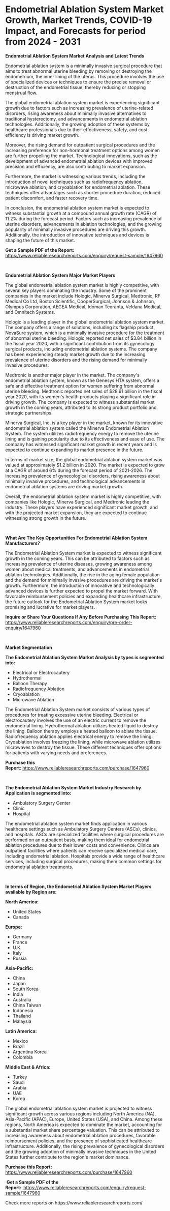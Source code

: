 <p><h1>Endometrial Ablation System Market Growth, Market Trends, COVID-19 Impact, and Forecasts for period from 2024 - 2031</h1></p><p><strong>Endometrial Ablation System Market Analysis and Latest Trends</strong></p>
<p><p>Endometrial ablation system is a minimally invasive surgical procedure that aims to treat abnormal uterine bleeding by removing or destroying the endometrium, the inner lining of the uterus. This procedure involves the use of specialized devices or techniques to ensure the precise removal or destruction of the endometrial tissue, thereby reducing or stopping menstrual flow.</p><p>The global endometrial ablation system market is experiencing significant growth due to factors such as increasing prevalence of uterine-related disorders, rising awareness about minimally invasive alternatives to traditional hysterectomy, and advancements in endometrial ablation technologies. Additionally, the growing adoption of these systems by healthcare professionals due to their effectiveness, safety, and cost-efficiency is driving market growth.</p><p>Moreover, the rising demand for outpatient surgical procedures and the increasing preference for non-hormonal treatment options among women are further propelling the market. Technological innovations, such as the development of advanced endometrial ablation devices with improved precision and efficiency, are also contributing to market expansion.</p><p>Furthermore, the market is witnessing various trends, including the introduction of novel techniques such as radiofrequency ablation, microwave ablation, and cryoablation for endometrial ablation. These techniques offer advantages such as shorter procedure duration, reduced patient discomfort, and faster recovery time.</p><p>In conclusion, the endometrial ablation system market is expected to witness substantial growth at a compound annual growth rate (CAGR) of 11.2% during the forecast period. Factors such as increasing prevalence of uterine disorders, advancements in ablation technologies, and the growing popularity of minimally invasive procedures are driving this growth. Additionally, the introduction of innovative techniques and devices is shaping the future of this market.</p></p>
<p><strong>Get a Sample PDF of the Report:&nbsp;</strong> <a href="https://www.reliableresearchreports.com/enquiry/request-sample/1647960">https://www.reliableresearchreports.com/enquiry/request-sample/1647960</a></p>
<p>&nbsp;</p>
<p><strong>Endometrial Ablation System Major Market Players</strong></p>
<p><p>The global endometrial ablation system market is highly competitive, with several key players dominating the industry. Some of the prominent companies in the market include Hologic, Minerva Surgical, Medtronic, RF Medical Co Ltd, Boston Scientific, CooperSurgical, Johnson & Johnson, Olympus Corporation, AEGEA Medical, Idoman Teoranta, Veldana Medical, and Omnitech Systems.</p><p>Hologic is a leading player in the global endometrial ablation system market. The company offers a range of solutions, including its flagship product, NovaSure system, which is a minimally invasive procedure for the treatment of abnormal uterine bleeding. Hologic reported net sales of $3.84 billion in the fiscal year 2020, with a significant contribution from its gynecology surgical products, including endometrial ablation systems. The company has been experiencing steady market growth due to the increasing prevalence of uterine disorders and the rising demand for minimally invasive procedures.</p><p>Medtronic is another major player in the market. The company's endometrial ablation system, known as the Genesys HTA system, offers a safe and effective treatment option for women suffering from abnormal uterine bleeding. Medtronic reported net sales of $28.91 billion in the fiscal year 2020, with its women's health products playing a significant role in driving growth. The company is expected to witness substantial market growth in the coming years, attributed to its strong product portfolio and strategic partnerships.</p><p>Minerva Surgical, Inc. is a key player in the market, known for its innovative endometrial ablation system called the Minerva Endometrial Ablation System. The system utilizes radiofrequency energy to remove the uterine lining and is gaining popularity due to its effectiveness and ease of use. The company has witnessed significant market growth in recent years and is expected to continue expanding its market presence in the future.</p><p>In terms of market size, the global endometrial ablation system market was valued at approximately $1.2 billion in 2020. The market is expected to grow at a CAGR of around 6% during the forecast period of 2021-2026. The increasing prevalence of gynecological disorders, rising awareness about minimally invasive procedures, and technological advancements in endometrial ablation systems are driving market growth.</p><p>Overall, the endometrial ablation system market is highly competitive, with companies like Hologic, Minerva Surgical, and Medtronic leading the industry. These players have experienced significant market growth, and with the projected market expansion, they are expected to continue witnessing strong growth in the future.</p></p>
<p>&nbsp;</p>
<p><strong>What Are The Key Opportunities For Endometrial Ablation System Manufacturers?</strong></p>
<p><p>The Endometrial Ablation System market is expected to witness significant growth in the coming years. This can be attributed to factors such as increasing prevalence of uterine diseases, growing awareness among women about medical treatments, and advancements in endometrial ablation technologies. Additionally, the rise in the aging female population and the demand for minimally invasive procedures are driving the market's growth. Furthermore, the introduction of innovative and technologically advanced devices is further expected to propel the market forward. With favorable reimbursement policies and expanding healthcare infrastructure, the future outlook for the Endometrial Ablation System market looks promising and lucrative for market players.</p></p>
<p><strong>Inquire or Share Your Questions If Any Before Purchasing This Report:</strong> <a href="https://www.reliableresearchreports.com/enquiry/pre-order-enquiry/1647960">https://www.reliableresearchreports.com/enquiry/pre-order-enquiry/1647960</a></p>
<p>&nbsp;</p>
<p><strong>Market Segmentation</strong></p>
<p><strong>The Endometrial Ablation System Market Analysis by types is segmented into:</strong></p>
<p><ul><li>Electrical or Electrocautery</li><li>Hydrothermal</li><li>Balloon Therapy</li><li>Radiofrequency Ablation</li><li>Cryoablation</li><li>Microwave Ablation</li></ul></p>
<p><p>The Endometrial Ablation System market consists of various types of procedures for treating excessive uterine bleeding. Electrical or electrocautery involves the use of an electric current to remove the endometrial lining. Hydrothermal ablation utilizes heated liquid to destroy the lining. Balloon therapy employs a heated balloon to ablate the tissue. Radiofrequency ablation applies electrical energy to remove the lining. Cryoablation involves freezing the lining, while microwave ablation utilizes microwaves to destroy the tissue. These different techniques offer options for patients with varying needs and preferences.</p></p>
<p><strong>Purchase this Report:&nbsp;</strong><a href="https://www.reliableresearchreports.com/purchase/1647960">https://www.reliableresearchreports.com/purchase/1647960</a></p>
<p>&nbsp;</p>
<p><strong>The Endometrial Ablation System Market Industry Research by Application is segmented into:</strong></p>
<p><ul><li>Ambulatory Surgery Center</li><li>Clinic</li><li>Hospital</li></ul></p>
<p><p>The endometrial ablation system market finds application in various healthcare settings such as Ambulatory Surgery Centers (ASCs), clinics, and hospitals. ASCs are specialized facilities where surgical procedures are performed on an outpatient basis, making them ideal for endometrial ablation procedures due to their lower costs and convenience. Clinics are outpatient facilities where patients can receive specialized medical care, including endometrial ablation. Hospitals provide a wide range of healthcare services, including surgical procedures, making them common settings for endometrial ablation treatments.</p></p>
<p>&nbsp;</p>
<p><strong>In terms of Region, the Endometrial Ablation System Market Players available by Region are:</strong></p>
<p>
    <p> <strong> North America: </strong>
        <ul>
            <li>United States</li>
            <li>Canada</li>
        </ul>
        </p> 
    <p> <strong> Europe: </strong>
        <ul>
            <li>Germany</li>
            <li>France</li>
            <li>U.K.</li>
            <li>Italy</li>
            <li>Russia</li>
        </ul>
        </p> 
    <p> <strong> Asia-Pacific: </strong>
        <ul>
            <li>China</li>
            <li>Japan</li>
            <li>South Korea</li>
            <li>India</li>
            <li>Australia</li>
            <li>China Taiwan</li>
            <li>Indonesia</li>
            <li>Thailand</li>
            <li>Malaysia</li>
        </ul>
        </p> 
    <p> <strong> Latin America: </strong>
        <ul>
            <li>Mexico</li>
            <li>Brazil</li>
            <li>Argentina Korea</li>
            <li>Colombia</li>
        </ul>
        </p> 
    <p> <strong> Middle East & Africa: </strong>
        <ul>
            <li>Turkey</li>
            <li>Saudi</li>
            <li>Arabia</li>
            <li>UAE</li>
            <li>Korea</li>
        </ul>
    </p>
    </p>
<p><p>The global endometrial ablation system market is projected to witness significant growth across various regions including North America (NA), Asia-Pacific (APAC), Europe, United States (USA), and China. Among these regions, North America is expected to dominate the market, accounting for a substantial market share percentage valuation. This can be attributed to increasing awareness about endometrial ablation procedures, favorable reimbursement policies, and the presence of sophisticated healthcare infrastructure. Additionally, the rising prevalence of gynecological disorders and the growing adoption of minimally invasive techniques in the United States further contribute to the region's market dominance.</p></p>
<p><strong>Purchase this Report: </strong><a href="https://www.reliableresearchreports.com/purchase/1647960">https://www.reliableresearchreports.com/purchase/1647960</a></p>
<p>&nbsp;<strong>Get a Sample PDF of the Report:&nbsp;&nbsp;</strong><a href="https://www.reliableresearchreports.com/enquiry/request-sample/1647960">https://www.reliableresearchreports.com/enquiry/request-sample/1647960</a></p>
<p><strong></strong></p>
<p>Check more reports on https://www.reliableresearchreports.com/</p>
